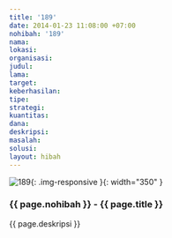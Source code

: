 ```yaml
---
title: '189'
date: 2014-01-23 11:08:00 +07:00
nohibah: '189'
nama:
lokasi:
organisasi:
judul:
lama:
target:
keberhasilan:
tipe:
strategi:
kuantitas:
dana:
deskripsi:
masalah:
solusi:
layout: hibah
---
```


![189](/static/img/hibahcms/189.png){: .img-responsive }{: width="350" }

### {{ page.nohibah }} - {{ page.title }}

{{ page.deskripsi }}
